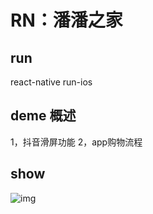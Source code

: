 # RN：潘潘之家

## run
react-native run-ios

## deme 概述
1，抖音滑屏功能
2，app购物流程

## show
![img](https://github.com/hellopanpan/RNdemo/blob/master/video.gif)
